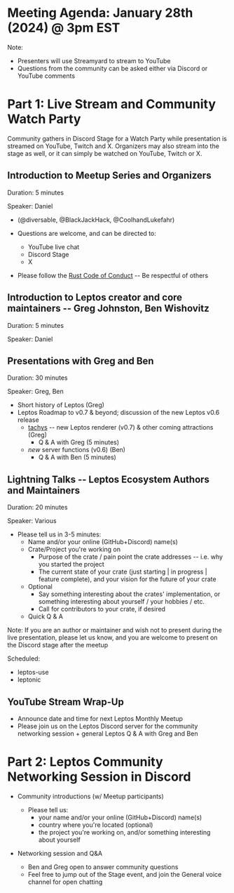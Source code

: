 # Meeting Agenda: January 28th (2024) @ 3pm EST

Note:
- Presenters will use Streamyard to stream to YouTube
- Questions from the community can be asked either via Discord or YouTube comments

# Part 1: Live Stream and Community Watch Party

Community gathers in Discord Stage for a Watch Party while presentation is streamed on YouTube, Twitch and X. Organizers may also stream into the stage as well, or it can simply be watched on YouTube, Twitch or X. 


## Introduction to Meetup Series and Organizers 
Duration: 5 minutes

Speaker: Daniel

- (@diversable, @BlackJackHack, @CoolhandLukefahr)


- Questions are welcome, and can be directed to:
  - YouTube live chat
  - Discord Stage
  - X

- Please follow the [Rust Code of Conduct](https://www.rust-lang.org/policies/code-of-conduct) -- Be respectful of others


## Introduction to Leptos creator and core maintainers -- Greg Johnston, Ben Wishovitz
Duration: 5 minutes

Speaker: Daniel


## Presentations with Greg and Ben
Duration: 30 minutes

Speaker: Greg, Ben 

- Short history of Leptos (Greg)
- Leptos Roadmap to v0.7 & beyond; discussion of the new Leptos v0.6 release
  - [tachys](https://github.com/gbj/tachys) -- new Leptos renderer (v0.7) & other coming attractions (Greg)
  	- Q & A with Greg (5 minutes)	
  - *new* server functions (v0.6) (Ben)
	- Q & A with Ben (5 minutes)


## Lightning Talks -- Leptos Ecosystem Authors and Maintainers 
Duration: 20 minutes

Speaker: Various 

- Please tell us in 3-5 minutes:
  - Name and/or your online (GitHub+Discord) name(s)
  - Crate/Project you're working on
    - Purpose of the crate / pain point the crate addresses -- i.e. why you started the project
    - The current state of your crate (just starting | in progress | feature complete), and your vision for the future of your crate
  - Optional
    - Say something interesting about the crates' implementation, or something interesting about yourself / your hobbies / etc.
    - Call for contributors to your crate, if desired
  - Quick Q & A

Note: If you are an author or maintainer and wish not to present during the live presentation, please let us know, and you are welcome to present on the Discord stage after the meetup 

Scheduled:
- leptos-use
- leptonic

## YouTube Stream Wrap-Up

- Announce date and time for next Leptos Monthly Meetup
- Please join us on the Leptos Discord server for the community networking session + general Leptos Q & A with Greg and Ben  


# Part 2: Leptos Community Networking Session in Discord 

- Community introductions (w/ Meetup participants)
	- Please tell us:
		- your name and/or your online (GitHub+Discord) name(s)
		- country where you're located (optional)
		- the project you're working on, and/or something interesting about yourself

- Networking session and Q&A
  - Ben and Greg open to answer community questions
  - Feel free to jump out of the Stage event, and join the General voice channel for open chatting 
